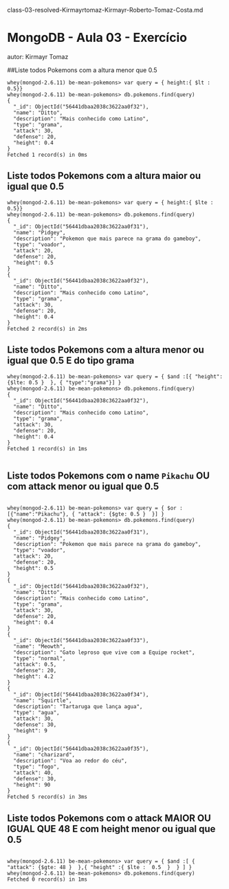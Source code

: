 class-03-resolved-Kirmayrtomaz-Kirmayr-Roberto-Tomaz-Costa.md
# MongoDB - Aula 03 - Exercício
autor: Kirmayr Tomaz

##Liste todos Pokemons com a altura menor que 0.5
```
whey(mongod-2.6.11) be-mean-pokemons> var query = { height:{ $lt : 0.5}}
whey(mongod-2.6.11) be-mean-pokemons> db.pokemons.find(query)
{
  "_id": ObjectId("56441dbaa2038c3622aa0f32"),
  "name": "Ditto",
  "description": "Mais conhecido como Latino",
  "type": "grama",
  "attack": 30,
  "defense": 20,
  "height": 0.4
}
Fetched 1 record(s) in 0ms
```

## Liste todos Pokemons com a altura maior ou igual que 0.5
```
whey(mongod-2.6.11) be-mean-pokemons> var query = { height:{ $lte : 0.5}}
whey(mongod-2.6.11) be-mean-pokemons> db.pokemons.find(query)
{
  "_id": ObjectId("56441dbaa2038c3622aa0f31"),
  "name": "Pidgey",
  "description": "Pokemon que mais parece na grama do gameboy",
  "type": "voador",
  "attack": 20,
  "defense": 20,
  "height": 0.5
}
{
  "_id": ObjectId("56441dbaa2038c3622aa0f32"),
  "name": "Ditto",
  "description": "Mais conhecido como Latino",
  "type": "grama",
  "attack": 30,
  "defense": 20,
  "height": 0.4
}
Fetched 2 record(s) in 2ms

```
## Liste todos Pokemons com a altura menor ou igual que 0.5 E do tipo grama

```
whey(mongod-2.6.11) be-mean-pokemons> var query = { $and :[{ "height": {$lte: 0.5 }  }, { "type":"grama"}] }
whey(mongod-2.6.11) be-mean-pokemons> db.pokemons.find(query)
{
  "_id": ObjectId("56441dbaa2038c3622aa0f32"),
  "name": "Ditto",
  "description": "Mais conhecido como Latino",
  "type": "grama",
  "attack": 30,
  "defense": 20,
  "height": 0.4
}
Fetched 1 record(s) in 1ms


```
## Liste todos Pokemons com o name `Pikachu` OU com attack menor ou igual que 0.5
```

whey(mongod-2.6.11) be-mean-pokemons> var query = { $or :[{"name":"Pikachu"}, { "attack": {$gte: 0.5 }  }] }
whey(mongod-2.6.11) be-mean-pokemons> db.pokemons.find(query)
{
  "_id": ObjectId("56441dbaa2038c3622aa0f31"),
  "name": "Pidgey",
  "description": "Pokemon que mais parece na grama do gameboy",
  "type": "voador",
  "attack": 20,
  "defense": 20,
  "height": 0.5
}
{
  "_id": ObjectId("56441dbaa2038c3622aa0f32"),
  "name": "Ditto",
  "description": "Mais conhecido como Latino",
  "type": "grama",
  "attack": 30,
  "defense": 20,
  "height": 0.4
}
{
  "_id": ObjectId("56441dbaa2038c3622aa0f33"),
  "name": "Meowth",
  "description": "Gato leproso que vive com a Equipe rocket",
  "type": "normal",
  "attack": 0.5,
  "defense": 20,
  "height": 4.2
}
{
  "_id": ObjectId("56441dbaa2038c3622aa0f34"),
  "name": "Squirtle",
  "description": "Tartaruga que lança agua",
  "type": "agua",
  "attack": 30,
  "defense": 30,
  "height": 9
}
{
  "_id": ObjectId("56441dbaa2038c3622aa0f35"),
  "name": "charizard",
  "description": "Voa ao redor do céu",
  "type": "fogo",
  "attack": 40,
  "defense": 30,
  "height": 90
}
Fetched 5 record(s) in 3ms

```

## Liste todos Pokemons com o attack MAIOR OU IGUAL QUE 48 E com  height menor ou igual que 0.5
```

whey(mongod-2.6.11) be-mean-pokemons> var query = { $and :[ { "attack": {$gte: 48 }  },{ "height" :{ $lte :  0.5  }  } ] }
whey(mongod-2.6.11) be-mean-pokemons> db.pokemons.find(query)
Fetched 0 record(s) in 1ms
```

